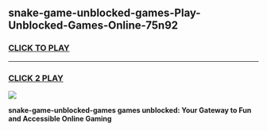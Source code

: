 
## snake-game-unblocked-games-Play-Unblocked-Games-Online-75n92
<h3>
<a href="https://premium76.site?title=snake-game-unblocked-games&ref=24A">CLICK TO PLAY</a></h3>
<hr>

<h3>
<a href="https://premium76.site?title=snake-game-unblocked-games&ref=24A">CLICK 2 PLAY</a>
  
</h3>

<a href="https://premium76.site?title=snake-game-unblocked-games&ref=24A"><img src="https://clearcache.store/games.png"></a>


**snake-game-unblocked-games games unblocked: Your Gateway to Fun and Accessible Online Gaming**
